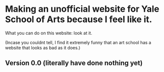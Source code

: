 # Making an unofficial website for Yale School of Arts because I feel like it.
What you can do on this website:
look at it.











(Incase you couldnt tell, I find it extremely funny that an art school has a website that looks as bad as it does.)



Version 0.0 (literally have done nothing yet)
--

